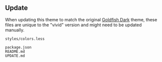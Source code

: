 ## Update

When updating this theme to match the original [Goldfish Dark](https://github.com/atom/goldfish-dark-syntax) theme, these files are unique to the "vivid" version and might need to be updated manually.

```
styles/colors.less

package.json
README.md
UPDATE.md
```
